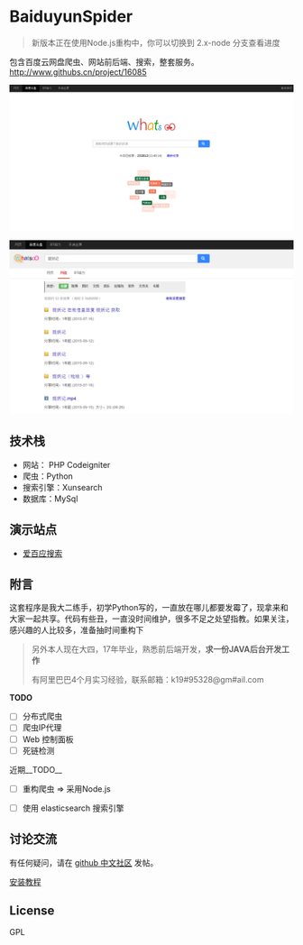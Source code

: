 # BaiduyunSpider
> 新版本正在使用Node.js重构中，你可以切换到 2.x-node 分支查看进度

包含百度云网盘爬虫、网站前后端、搜索，整套服务。http://www.githubs.cn/project/16085

![爱百应](screenshot1.png)

![爱百应](screenshot2.png)

## 技术栈

* 网站： PHP  Codeigniter 
* 爬虫：Python
* 搜索引擎：Xunsearch
* 数据库：MySql




## 演示站点

* [爱百应搜索](http://pan.ibying.com)



## 附言

这套程序是我大二练手，初学Python写的，一直放在哪儿都要发霉了，现拿来和大家一起共享。代码有些丑，一直没时间维护，很多不足之处望指教。如果关注，感兴趣的人比较多，准备抽时间重构下

>  另外本人现在大四，17年毕业，熟悉前后端开发，__求一份JAVA后台开发工作__
>
>  有阿里巴巴4个月实习经验，联系邮箱：k19#95328@gm#ail.com



__TODO__

- [ ] 分布式爬虫
- [ ] 爬虫IP代理
- [ ] Web 控制面板
- [ ] 死链检测

近期__TODO__
- [ ] 重构爬虫 => 采用Node.js
- [ ] 使用 elasticsearch 搜索引擎


## 讨论交流

有任何疑问，请在 [github 中文社区](http://www.githubs.cn/topic/118) 发帖。

[安装教程](http://www.githubs.cn/post/22)

## License

GPL